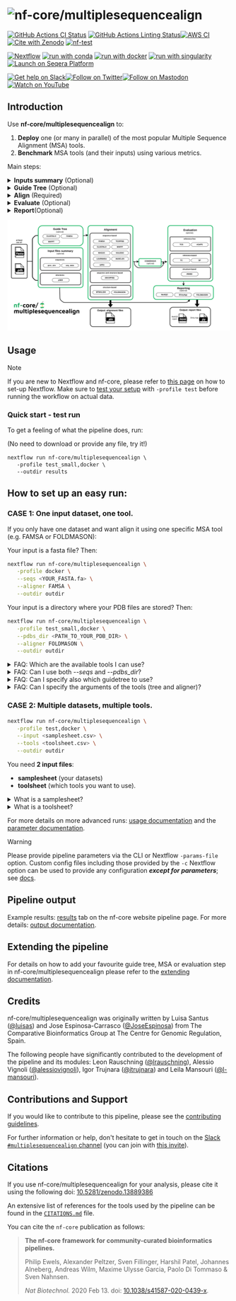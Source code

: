 <h1>
  <picture>
    <source media="(prefers-color-scheme: dark)" srcset="docs/images/nf-core-multiplesequencealign_logo_dark.png">
    <img alt="nf-core/multiplesequencealign" src="docs/images/nf-core-multiplesequencealign_logo_light.png">
  </picture>
</h1>

[![GitHub Actions CI Status](https://github.com/nf-core/multiplesequencealign/actions/workflows/ci.yml/badge.svg)](https://github.com/nf-core/multiplesequencealign/actions/workflows/ci.yml)
[![GitHub Actions Linting Status](https://github.com/nf-core/multiplesequencealign/actions/workflows/linting.yml/badge.svg)](https://github.com/nf-core/multiplesequencealign/actions/workflows/linting.yml)[![AWS CI](https://img.shields.io/badge/CI%20tests-full%20size-FF9900?labelColor=000000&logo=Amazon%20AWS)](https://nf-co.re/multiplesequencealign/results)[![Cite with Zenodo](http://img.shields.io/badge/DOI-10.5281/zenodo.13889386-1073c8?labelColor=000000)](https://doi.org/10.5281/zenodo.13889386)
[![nf-test](https://img.shields.io/badge/unit_tests-nf--test-337ab7.svg)](https://www.nf-test.com)

[![Nextflow](https://img.shields.io/badge/nextflow%20DSL2-%E2%89%A524.04.2-23aa62.svg)](https://www.nextflow.io/)
[![run with conda](http://img.shields.io/badge/run%20with-conda-3EB049?labelColor=000000&logo=anaconda)](https://docs.conda.io/en/latest/)
[![run with docker](https://img.shields.io/badge/run%20with-docker-0db7ed?labelColor=000000&logo=docker)](https://www.docker.com/)
[![run with singularity](https://img.shields.io/badge/run%20with-singularity-1d355c.svg?labelColor=000000)](https://sylabs.io/docs/)
[![Launch on Seqera Platform](https://img.shields.io/badge/Launch%20%F0%9F%9A%80-Seqera%20Platform-%234256e7)](https://cloud.seqera.io/launch?pipeline=https://github.com/nf-core/multiplesequencealign)

[![Get help on Slack](http://img.shields.io/badge/slack-nf--core%20%23multiplesequencealign-4A154B?labelColor=000000&logo=slack)](https://nfcore.slack.com/channels/multiplesequencealign)[![Follow on Twitter](http://img.shields.io/badge/twitter-%40nf__core-1DA1F2?labelColor=000000&logo=twitter)](https://twitter.com/nf_core)[![Follow on Mastodon](https://img.shields.io/badge/mastodon-nf__core-6364ff?labelColor=FFFFFF&logo=mastodon)](https://mstdn.science/@nf_core)[![Watch on YouTube](http://img.shields.io/badge/youtube-nf--core-FF0000?labelColor=000000&logo=youtube)](https://www.youtube.com/c/nf-core)

## Introduction

Use **nf-core/multiplesequencealign** to: 

1. **Deploy** one (or many in parallel) of the most popular Multiple Sequence Alignment (MSA) tools.
2. **Benchmark** MSA tools (and their inputs) using various metrics. 


Main steps:
  <details>
      <summary><strong>Inputs summary</strong> (Optional)</summary>
      <p>Computation of summary statistics on the input files (e.g., average sequence similarity across the input sequences, their length, pLDDT extraction if available).</p>
  </details>

  <details>
      <summary><strong>Guide Tree</strong> (Optional)</summary>
      <p>Renders a guide tree with a chosen tool (list available in <a href="docs/usage.md#2-guide-trees">usage</a>). Some aligners use guide trees to define the order in which the sequences are aligned.</p>
  </details>

  <details>
      <summary><strong>Align</strong> (Required)</summary>
      <p>Aligns the sequences with a chosen tool (list available in <a href="docs/usage.md#3-align">usage</a>).</p>
  </details>

  <details>
      <summary><strong>Evaluate</strong> (Optional)</summary>
      <p>Evaluates the generated alignments with different metrics: Sum Of Pairs (SoP), Total Column score (TC), iRMSD, Total Consistency Score (TCS), etc.</p>
  </details>

  <details>
      <summary><strong>Report</strong>(Optional)</summary>
      <p>Reports the collected information of the runs in a Shiny app and a summary table in MultiQC. Optionally, it can also render the <a href="https://github.com/steineggerlab/foldmason">Foldmason</a> MSA visualization in HTML format.</p>
  </details>

![Alt text](docs/images/nf-core-msa_metro_map.png?raw=true "nf-core-msa metro map")


## Usage

> [!NOTE]
> If you are new to Nextflow and nf-core, please refer to [this page](https://nf-co.re/docs/usage/installation) on how to set-up Nextflow. Make sure to [test your setup](https://nf-co.re/docs/usage/introduction#how-to-run-a-pipeline) with `-profile test` before running the workflow on actual data.

### Quick start -  test run

To get a feeling of what the pipeline does, run: 

(No need to download or provide any file, try it!)
```
nextflow run nf-core/multiplesequencealign \
   -profile test_small,docker \
   --outdir results
```

## How to set up an easy run: 


### CASE 1: One input dataset, one tool. 

If you only have one dataset and want align it using one specific MSA tool (e.g. FAMSA or FOLDMASON): 


Your input is a fasta file? Then:  
```bash
nextflow run nf-core/multiplesequencealign \
   -profile docker \
   --seqs <YOUR_FASTA.fa> \
   --aligner FAMSA \
   --outdir outdir
```

Your input is a directory where your PDB files are stored? Then:
```bash
nextflow run nf-core/multiplesequencealign \
   -profile test_small,docker \
   --pdbs_dir <PATH_TO_YOUR_PDB_DIR> \
   --aligner FOLDMASON \
   --outdir outdir
```


<details>
  <summary> FAQ: Which are the available tools I can use? </summary>
  Check the list here: <a href="https://nf-co.re/multiplesequencealign/usage/#2-guide-trees"> available tools</a>.
</details>

<details>
  <summary> FAQ: Can I use both <em>--seqs</em> and <em>--pdbs_dir</em>? </summary>
  Yes, go for it! This might be useful if you want a structural evaluation of a sequence-based aligner for instance. 
</details>

<details>
  <summary> FAQ: Can I specify also which guidetree to use? </summary>
  Yes, use the --tree flag. More info: <a href="https://nf-co.re/multiplesequencealign/usage">usage</a> and <a href="https://nf-co.re/multiplesequencealign/parameters">parameters</a>.
</details>

<details>
  <summary> FAQ: Can I specify the arguments of the tools (tree and aligner)? </summary>
  Yes, use the --args_tree and --args_aligner flags. More info: <a href="https://nf-co.re/multiplesequencealign/usage">usage</a> and <a href="https://nf-co.re/multiplesequencealign/parameters">parameters</a>.
</details>




### CASE 2: Multiple datasets, multiple tools. 

```bash
nextflow run nf-core/multiplesequencealign \
   -profile test,docker \
   --input <samplesheet.csv> \
   --tools <toolsheet.csv> \
   --outdir outdir
```

You need **2 input files**: 
-  **samplesheet** (your datasets)
-  **toolsheet** (which tools you want to use).

<details>
  <summary> What is a samplesheet? </summary>
  
  The sample sheet defines the **input datasets** (sequences, structures, etc.) that the pipeline will process.

  A minimal version:

  ```csv
  id,fasta
  seatoxin,seatoxin.fa
  toxin,toxin.fa
  ```

  A more complete one: 

  ```csv
  id,fasta,reference,optional_data
  seatoxin,seatoxin.fa,seatoxin-ref.fa,seatoxin_structures
  toxin,toxin.fa,toxin-ref.fa,toxin_structures
  ```

  Each row represents a set of sequences (in this case the seatoxin and toxin protein families) to be aligned and the associated (if available) reference alignments and dependency files (this can be anything from protein structure or any other information you would want to use in your favourite MSA tool).

  Please check: <a href="https://nf-co.re/multiplesequencealign/usage/#samplesheet-input">usage</a>.

  > [!NOTE]
  > The only required input is the id column and either fasta or optional_data.

</details>

<details>
  <summary> What is a toolsheet? </summary>
  
  The toolsheet specifies **which combination of tools will be deployed and benchmark in the pipeline**.

  Each line defines a combination of guide tree and multiple sequence aligner to run with the respective arguments to be used.

  The only required field is `aligner`. The fields `tree`, `args_tree` and `args_aligner` are optional and can be left empty.

  A minimal version: 

  ```csv
  tree,args_tree,aligner,args_aligner
  ,,FAMSA,
  ```

  This will run the FAMSA aligner. 

  A more complex one: 
  ```csv
  tree,args_tree,aligner,args_aligner
  FAMSA, -gt upgma -medoidtree, FAMSA,
  , ,TCOFFEE,
  FAMSA,,REGRESSIVE,
  ```

  This will run, in parallel: 
  - the FAMSA guidetree with the arguments <em>-gt upgma -medoidtree</em>. This guidetree is then used as input for the FAMSA aligner. 
  - the TCOFFEE aligner
  - the FAMSA guidetree with default arguments. This guidetree is then used as input for the REGRESSIVE aligner. 

  Please check: <a href="https://nf-co.re/multiplesequencealign/usage/#toolsheet-input">usage</a>.


  > [!NOTE]
  > The only required input is `aligner`.

</details>



For more details on more advanced runs: [usage documentation](https://nf-co.re/multiplesequencealign/usage) and the [parameter documentation](https://nf-co.re/multiplesequencealign/parameters).


> [!WARNING]
> Please provide pipeline parameters via the CLI or Nextflow `-params-file` option. Custom config files including those provided by the `-c` Nextflow option can be used to provide any configuration _**except for parameters**_; see [docs](https://nf-co.re/docs/usage/getting_started/configuration#custom-configuration-files).

## Pipeline output

Example results: [results](https://nf-co.re/multiplesequencealign/results) tab on the nf-core website pipeline page.
For more details: [output documentation](https://nf-co.re/multiplesequencealign/output).

## Extending the pipeline

For details on how to add your favourite guide tree, MSA or evaluation step in nf-core/multiplesequencealign please refer to the [extending documentation](docs/extending.md).

## Credits

nf-core/multiplesequencealign was originally written by Luisa Santus ([@luisas](https://github.com/luisas)) and Jose Espinosa-Carrasco ([@JoseEspinosa](https://github.com/JoseEspinosa)) from The Comparative Bioinformatics Group at The Centre for Genomic Regulation, Spain.

The following people have significantly contributed to the development of the pipeline and its modules: Leon Rauschning ([@lrauschning](https://github.com/lrauschning)), Alessio Vignoli ([@alessiovignoli](https://github.com/alessiovignoli)), Igor Trujnara ([@itrujnara](https://github.com/itrujnara)) and Leila Mansouri ([@l-mansouri](https://github.com/l-mansouri)).

## Contributions and Support

If you would like to contribute to this pipeline, please see the [contributing guidelines](.github/CONTRIBUTING.md).

For further information or help, don't hesitate to get in touch on the [Slack `#multiplesequencealign` channel](https://nfcore.slack.com/channels/multiplesequencealign) (you can join with [this invite](https://nf-co.re/join/slack)).

## Citations

If you use nf-core/multiplesequencealign for your analysis, please cite it using the following doi: [10.5281/zenodo.13889386](https://doi.org/10.5281/zenodo.13889386)

An extensive list of references for the tools used by the pipeline can be found in the [`CITATIONS.md`](CITATIONS.md) file.

You can cite the `nf-core` publication as follows:

> **The nf-core framework for community-curated bioinformatics pipelines.**
>
> Philip Ewels, Alexander Peltzer, Sven Fillinger, Harshil Patel, Johannes Alneberg, Andreas Wilm, Maxime Ulysse Garcia, Paolo Di Tommaso & Sven Nahnsen.
>
> _Nat Biotechnol._ 2020 Feb 13. doi: [10.1038/s41587-020-0439-x](https://dx.doi.org/10.1038/s41587-020-0439-x).

